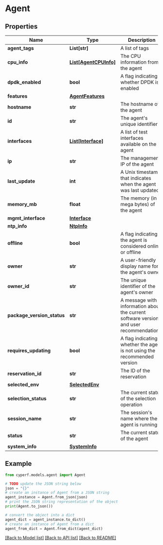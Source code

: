 # Agent


## Properties

Name | Type | Description | Notes
------------ | ------------- | ------------- | -------------
**agent_tags** | **List[str]** | A list of tags | [optional] 
**cpu_info** | [**List[AgentCPUInfo]**](AgentCPUInfo.md) | The CPU information from the agent | [optional] [readonly] 
**dpdk_enabled** | **bool** | A flag indicating whether DPDK is enabled | [optional] 
**features** | [**AgentFeatures**](AgentFeatures.md) |  | [optional] 
**hostname** | **str** | The hostname of the agent | [optional] [readonly] 
**id** | **str** | The agent&#39;s unique identifier | [optional] [readonly] 
**interfaces** | [**List[Interface]**](Interface.md) | A list of test interfaces available on the agent | [optional] 
**ip** | **str** | The management IP of the agent | [optional] [readonly] 
**last_update** | **int** | A Unix timestamp that indicates when the agent was last updated | [optional] [readonly] 
**memory_mb** | **float** | The memory (in mega bytes) of the agent | [optional] [readonly] 
**mgmt_interface** | [**Interface**](Interface.md) |  | [optional] 
**ntp_info** | [**NtpInfo**](NtpInfo.md) |  | [optional] 
**offline** | **bool** | A flag indicating if the agent is considered online or offline | [optional] [readonly] 
**owner** | **str** | A user-friendly display name for the agent&#39;s owner | [optional] [readonly] 
**owner_id** | **str** | The unique identifier of the agent&#39;s owner | [optional] [readonly] 
**package_version_status** | **str** | A message with information about the current software version and user recommendations. | [optional] [readonly] 
**requires_updating** | **bool** | A flag indicating whether the agent is not using the recommended version | [optional] [readonly] 
**reservation_id** | **str** | The ID of the reservation | [optional] [readonly] 
**selected_env** | [**SelectedEnv**](SelectedEnv.md) |  | [optional] 
**selection_status** | **str** | The current status of the selection operation | [optional] 
**session_name** | **str** | The session&#39;s name where the agent is running | [optional] [readonly] 
**status** | **str** | The current status of the agent | [optional] [readonly] 
**system_info** | [**SystemInfo**](SystemInfo.md) |  | [optional] 

## Example

```python
from cyperf.models.agent import Agent

# TODO update the JSON string below
json = "{}"
# create an instance of Agent from a JSON string
agent_instance = Agent.from_json(json)
# print the JSON string representation of the object
print(Agent.to_json())

# convert the object into a dict
agent_dict = agent_instance.to_dict()
# create an instance of Agent from a dict
agent_from_dict = Agent.from_dict(agent_dict)
```
[[Back to Model list]](../README.md#documentation-for-models) [[Back to API list]](../README.md#documentation-for-api-endpoints) [[Back to README]](../README.md)


